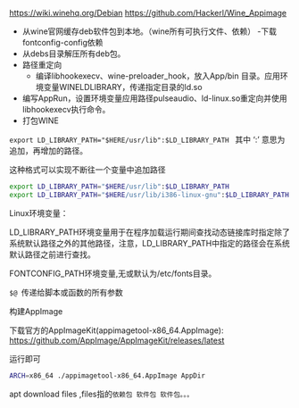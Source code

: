
https://wiki.winehq.org/Debian
https://github.com/Hackerl/Wine_Appimage

- 从wine官网缓存deb软件包到本地。（wine所有可执行文件、依赖）
-下载fontconfig-config依赖
- 从debs目录解压所有deb包。
- 路径重定向
  - 编译libhookexecv、wine-preloader_hook，放入App/bin 目录。应用环境变量WINELDLIBRARY，传递指定目录的ld.so
- 编写AppRun，设置环境变量应用路径pulseaudio、ld-linux.so重定向并使用libhookexecv执行命令。
- 打包WINE



`export LD_LIBRARY_PATH="$HERE/usr/lib":$LD_LIBRARY_PATH `
其中 ‘:’ 意思为追加，再增加的路径。


这种格式可以实现不断往一个变量中追加路径
```sh
export LD_LIBRARY_PATH="$HERE/usr/lib":$LD_LIBRARY_PATH
export LD_LIBRARY_PATH="$HERE/usr/lib/i386-linux-gnu":$LD_LIBRARY_PATH
```

Linux环境变量：

LD_LIBRARY_PATH环境变量用于在程序加载运行期间查找动态链接库时指定除了系统默认路径之外的其他路径，注意，LD_LIBRARY_PATH中指定的路径会在系统默认路径之前进行查找。


FONTCONFIG_PATH环境变量,无或默认为/etc/fonts目录。


`$@ `传递给脚本或函数的所有参数


构建AppImage

下载官方的AppImageKit(appimagetool-x86_64.AppImage): https://github.com/AppImage/AppImageKit/releases/latest

运行即可

```sh
ARCH=x86_64 ./appimagetool-x86_64.AppImage AppDir
```

apt download files ,files指的`依赖包 软件包 软件包。。。`